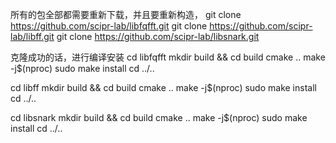所有的包全部都需要重新下载，并且要重新构造，
git clone https://github.com/scipr-lab/libfqfft.git
git clone https://github.com/scipr-lab/libff.git
git clone https://github.com/scipr-lab/libsnark.git


克隆成功的话，进行编译安装
cd libfqfft
mkdir build && cd build
cmake ..
make -j$(nproc)
sudo make install
cd ../..

cd libff
mkdir build && cd build
cmake ..
make -j$(nproc)
sudo make install
cd ../..

cd libsnark
mkdir build && cd build
cmake ..
make -j$(nproc)
sudo make install
cd ../..
